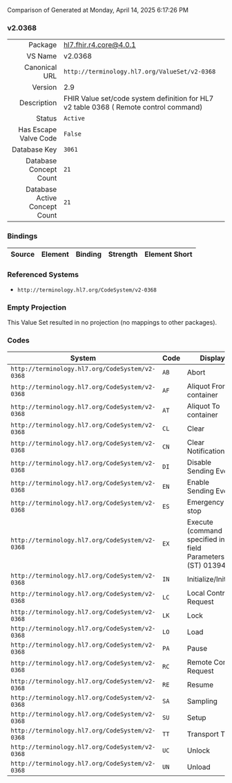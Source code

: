 Comparison of 
Generated at Monday, April 14, 2025 6:17:26 PM

### v2.0368

|      |     |
| ---: | --- |
| Package | hl7.fhir.r4.core@4.0.1 |
| VS Name | v2.0368 |
| Canonical URL | `http://terminology.hl7.org/ValueSet/v2-0368` |
| Version | 2.9 |
| Description | FHIR Value set/code system definition for HL7 v2 table 0368 ( Remote control command) |
| Status | `Active` |
| Has Escape Valve Code | `False` |
| Database Key | `3061` |
| Database Concept Count | `21` |
| Database Active Concept Count | `21` |
### Bindings

| Source | Element | Binding | Strength | Element Short |
| ------ | ------- | ------- | -------- | ------------- |

### Referenced Systems

* `http://terminology.hl7.org/CodeSystem/v2-0368`
### Empty Projection

This Value Set resulted in no projection (no mappings to other packages).

### Codes

| System | Code | Display |
| ------ | ---- | ------- |
| `http://terminology.hl7.org/CodeSystem/v2-0368` | `AB` | Abort |
| `http://terminology.hl7.org/CodeSystem/v2-0368` | `AF` | Aliquot From container |
| `http://terminology.hl7.org/CodeSystem/v2-0368` | `AT` | Aliquot To container |
| `http://terminology.hl7.org/CodeSystem/v2-0368` | `CL` | Clear |
| `http://terminology.hl7.org/CodeSystem/v2-0368` | `CN` | Clear Notification |
| `http://terminology.hl7.org/CodeSystem/v2-0368` | `DI` | Disable Sending Events |
| `http://terminology.hl7.org/CodeSystem/v2-0368` | `EN` | Enable Sending Events |
| `http://terminology.hl7.org/CodeSystem/v2-0368` | `ES` | Emergency -stop |
| `http://terminology.hl7.org/CodeSystem/v2-0368` | `EX` | Execute (command specified in field Parameters (ST) 01394) |
| `http://terminology.hl7.org/CodeSystem/v2-0368` | `IN` | Initialize/Initiate |
| `http://terminology.hl7.org/CodeSystem/v2-0368` | `LC` | Local Control Request |
| `http://terminology.hl7.org/CodeSystem/v2-0368` | `LK` | Lock |
| `http://terminology.hl7.org/CodeSystem/v2-0368` | `LO` | Load |
| `http://terminology.hl7.org/CodeSystem/v2-0368` | `PA` | Pause |
| `http://terminology.hl7.org/CodeSystem/v2-0368` | `RC` | Remote Control Request |
| `http://terminology.hl7.org/CodeSystem/v2-0368` | `RE` | Resume |
| `http://terminology.hl7.org/CodeSystem/v2-0368` | `SA` | Sampling |
| `http://terminology.hl7.org/CodeSystem/v2-0368` | `SU` | Setup |
| `http://terminology.hl7.org/CodeSystem/v2-0368` | `TT` | Transport To |
| `http://terminology.hl7.org/CodeSystem/v2-0368` | `UC` | Unlock |
| `http://terminology.hl7.org/CodeSystem/v2-0368` | `UN` | Unload |
